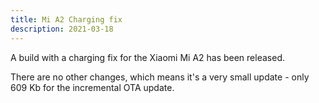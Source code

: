 ```yaml
---
title: Mi A2 Charging fix
description: 2021-03-18
---
```


A build with a charging fix for the Xiaomi Mi A2 has been released.

There are no other changes, which means it's a very small update - only 609 Kb for the incremental OTA update.
